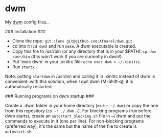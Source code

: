 dwm
===

My [dwm](http://dwm.suckless.org/) config files...

### Installation ###

  * Clone the repo: `git clone git@github.com:Afnarel/dwm.git`.
  * cd into it (`cd dwm`) and run `make`. A dwm executable is created.
  * Copy this file to /usr/bin (or any directory that is in your $PATH): `cp dwm /usr/bin` (this won't work if you are currently in dwm!).
  * Put 'exec dwm' in your .xinitrc file: `echo exec dwm > ~/.xinitrc`.
  * Run `startx`

Note: putting `startdwm` in /usr/bin and calling it in .xinitrc instead of dwm
is convenient: with this solution, when I quit dwm (M-Shift-q), it is
automatically restarted.

### Running programs on dwm startup ###

Create a .dwm folder in your home directory (`mkdir ~/.dwm`) or copy the one from this repository (`cp -r ./.dwm ~`).
For blocking programs (run before dwm starts), create an `autostart_blocking.sh` file in ~/.dwm and put the commands to execute in it (one per line). For non-blocking programs (preferred way), it's the same but the name of the file to create is `autostart.sh`.
